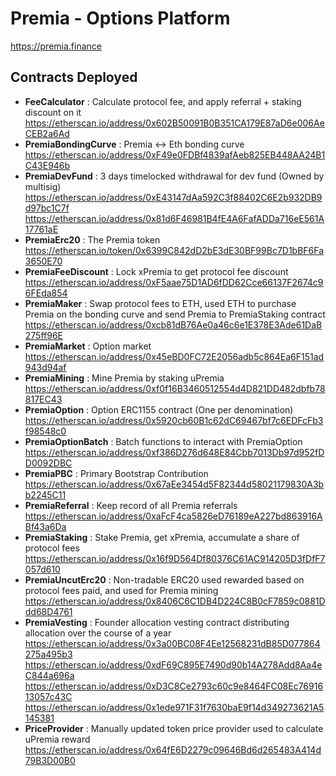 # Premia - Options Platform

https://premia.finance

## Contracts Deployed

- **FeeCalculator** : Calculate protocol fee, and apply referral + staking discount on it  
  https://etherscan.io/address/0x602B50091B0B351CA179E87aD6e006AeCEB2a6Ad
- **PremiaBondingCurve** : Premia <-> Eth bonding curve  
  https://etherscan.io/address/0xF49e0FDBf4839afAeb825EB448AA24B1C43E946b
- **PremiaDevFund** : 3 days timelocked withdrawal for dev fund (Owned by multisig)  
  https://etherscan.io/address/0xE43147dAa592C3f88402C6E2b932DB9d97bc1C7f
  https://etherscan.io/address/0x81d6F46981B4fE4A6FafADDa716eE561A17761aE
- **PremiaErc20** : The Premia token  
  https://etherscan.io/token/0x6399C842dD2bE3dE30BF99Bc7D1bBF6Fa3650E70
- **PremiaFeeDiscount** : Lock xPremia to get protocol fee discount  
  https://etherscan.io/address/0xF5aae75D1AD6fDD62Cce66137F2674c96FEda854
- **PremiaMaker** : Swap protocol fees to ETH, used ETH to purchase Premia on the bonding curve and send Premia to PremiaStaking contract  
  https://etherscan.io/address/0xcb81dB76Ae0a46c6e1E378E3Ade61DaB275ff96E
- **PremiaMarket** : Option market  
  https://etherscan.io/address/0x45eBD0FC72E2056adb5c864Ea6F151ad943d94af
- **PremiaMining** : Mine Premia by staking uPremia  
  https://etherscan.io/address/0xf0f16B3460512554d4D821DD482dbfb78817EC43
- **PremiaOption** : Option ERC1155 contract (One per denomination)  
  https://etherscan.io/address/0x5920cb60B1c62dC69467bf7c6EDFcFb3f98548c0
- **PremiaOptionBatch** : Batch functions to interact with PremiaOption  
  https://etherscan.io/address/0xf386D276d648E84Cbb7013Db97d952fDD0092DBC
- **PremiaPBC** : Primary Bootstrap Contribution  
  https://etherscan.io/address/0x67aEe3454d5F82344d58021179830A3bb2245C11
- **PremiaReferral** : Keep record of all Premia referrals  
  https://etherscan.io/address/0xaFcF4ca5826eD76189eA227bd863916ABf43a6Da
- **PremiaStaking** : Stake Premia, get xPremia, accumulate a share of protocol fees  
  https://etherscan.io/address/0x16f9D564Df80376C61AC914205D3fDfF7057d610
- **PremiaUncutErc20** : Non-tradable ERC20 used rewarded based on protocol fees paid, and used for Premia mining  
  https://etherscan.io/address/0x8406C6C1DB4D224C8B0cF7859c0881Ddd68D4761
- **PremiaVesting** : Founder allocation vesting contract distributing allocation over the course of a year  
  https://etherscan.io/address/0x3a00BC08F4Ee12568231dB85D077864275a495b3
  https://etherscan.io/address/0xdF69C895E7490d90b14A278Add8Aa4eC844a696a
  https://etherscan.io/address/0xD3C8Ce2793c60c9e8464FC08Ec7691613057c43C
  https://etherscan.io/address/0x1ede971F31f7630baE9f14d349273621A5145381
- **PriceProvider** : Manually updated token price provider used to calculate uPremia reward  
  https://etherscan.io/address/0x64fE6D2279c09646Bd6d265483A414d79B3D00B0